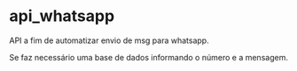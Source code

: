 # api_whatsapp

API a fim de automatizar envio de msg para whatsapp. 
 
Se faz necessário uma base de dados informando o número e a mensagem.  
